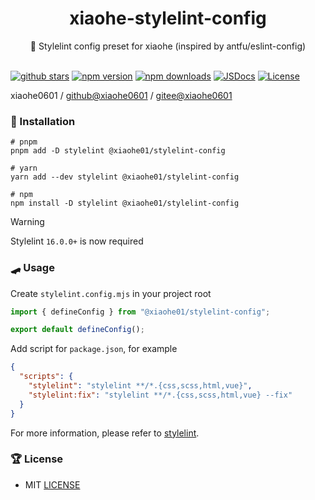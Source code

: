 <div align="center">
  <h1>xiaohe-stylelint-config</h1>
  <span>🤚 Stylelint config preset for xiaohe (inspired by antfu/eslint-config)</span>
</div>

<br>

[![github stars][github-stars-src]][github-stars-href]
[![npm version][npm-version-src]][npm-version-href]
[![npm downloads][npm-downloads-src]][npm-downloads-href]
[![JSDocs][jsdocs-src]][jsdocs-href]
[![License][license-src]][license-href]

xiaohe0601 / [github@xiaohe0601](https://github.com/xiaohe0601) / [gitee@xiaohe0601](https://gitee.com/xiaohe0601)

### 🚁 Installation

```shell
# pnpm
pnpm add -D stylelint @xiaohe01/stylelint-config

# yarn
yarn add --dev stylelint @xiaohe01/stylelint-config

# npm
npm install -D stylelint @xiaohe01/stylelint-config
```

> [!WARNING]
> Stylelint `16.0.0+` is now required

### 🛹 Usage

Create `stylelint.config.mjs` in your project root

```js
import { defineConfig } from "@xiaohe01/stylelint-config";

export default defineConfig();
```

Add script for `package.json`, for example

```json
{
  "scripts": {
    "stylelint": "stylelint **/*.{css,scss,html,vue}",
    "stylelint:fix": "stylelint **/*.{css,scss,html,vue} --fix"
  }
}
```

For more information, please refer to [stylelint](https://stylelint.io).

### 🏆 License

- MIT [LICENSE](./LICENSE)

[github-stars-src]: https://img.shields.io/github/stars/xiaohe0601/xiaohe-stylelint-config?style=flat&colorA=080f12&colorB=1fa669&logo=GitHub
[github-stars-href]: https://github.com/xiaohe0601/xiaohe-stylelint-config
[npm-version-src]: https://img.shields.io/npm/v/@xiaohe01/stylelint-config?style=flat&colorA=080f12&colorB=1fa669
[npm-version-href]: https://npmjs.com/package/@xiaohe01/stylelint-config
[npm-downloads-src]: https://img.shields.io/npm/dm/@xiaohe01/stylelint-config?style=flat&colorA=080f12&colorB=1fa669
[npm-downloads-href]: https://npmjs.com/package/@xiaohe01/stylelint-config
[jsdocs-src]: https://img.shields.io/badge/jsdocs-reference-080f12?style=flat&colorA=080f12&colorB=1fa669
[jsdocs-href]: https://www.jsdocs.io/package/@xiaohe01/stylelint-config
[license-src]: https://img.shields.io/github/license/xiaohe0601/xiaohe-stylelint-config.svg?style=flat&colorA=080f12&colorB=1fa669
[license-href]: https://github.com/xiaohe0601/xiaohe-stylelint-config/blob/main/LICENSE
